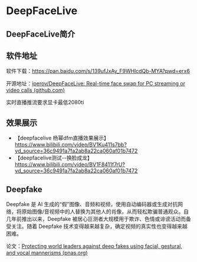 # DeepFaceLive

## DeepFaceLive简介

## 软件地址

软件下载：<https://pan.baidu.com/s/139ufJxAy_F9WHlcdQb-MYA?pwd=erx6>

开源地址：[iperov/DeepFaceLive: Real-time face swap for PC streaming or video calls (github.com)](https://github.com/iperov/DeepFaceLive)

实时直播推流要求显卡最低2080ti

## 效果展示

- 【deepfacelive 杨幂dfm直播效果展示】<https://www.bilibili.com/video/BV1Ku411s7bb?vd_source=36c9491a7fa2ab8a22ca060af01b7472>
- 【deepfacelive测试--换脸成龙】<https://www.bilibili.com/video/BV1F8411f7rU?vd_source=36c9491a7fa2ab8a22ca060af01b7472>

## Deepfake

Deepfake 是 AI 生成的“假”图像、音频和视频，使用自动编码器或生成对抗网络，将原始图像/音视频中的人替换为其他人的肖像，从而轻松欺骗普通观众。自几年前推出以来，Deepfake 被居心叵测者大规模用于欺诈、色情或诽谤活动而备受关注。随着 Deepfake 技术变得越来越复杂，确定视频的真实性也变得越来越困难。

论文：[Protecting world leaders against deep fakes using facial, gestural, and vocal mannerisms (pnas.org)](https://www.pnas.org/doi/pdf/10.1073/pnas.2216035119)
